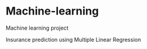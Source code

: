 # Machine-learning 

Machine learning project

Insurance prediction using Multiple Linear Regression

